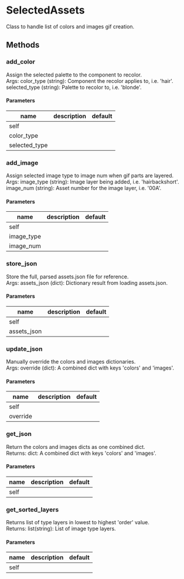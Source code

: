 # SelectedAssets


Class to handle list of colors and images gif creation. 

## Methods


### add_color


Assign the selected palette to the component to recolor.   
Args: color_type (string): Component the recolor applies to, i.e. 'hair'. selected_type (string): Palette to recolor to, i.e. 'blonde'. 

#### Parameters
name | description | default
--- | --- | ---
self |  | 
color_type |  | 
selected_type |  | 





### add_image


Assign selected image type to image num when gif parts are layered.   
Args: image_type (string): Image layer being added, i.e. 'hairbackshort'. image_num (string): Asset number for the image layer, i.e. '00A'. 

#### Parameters
name | description | default
--- | --- | ---
self |  | 
image_type |  | 
image_num |  | 





### store_json


Store the full, parsed assets.json file for reference.   
Args: assets_json (dict): Dictionary result from loading assets.json. 

#### Parameters
name | description | default
--- | --- | ---
self |  | 
assets_json |  | 





### update_json


Manually override the colors and images dictionaries.   
Args: override (dict): A combined dict with keys 'colors' and 'images'. 

#### Parameters
name | description | default
--- | --- | ---
self |  | 
override |  | 





### get_json


Return the colors and images dicts as one combined dict.   
Returns: dict: A combined dict with keys 'colors' and 'images'. 

#### Parameters
name | description | default
--- | --- | ---
self |  | 





### get_sorted_layers


Returns list of type layers in lowest to highest 'order' value.   
Returns: list(string): List of image type layers. 

#### Parameters
name | description | default
--- | --- | ---
self |  | 




